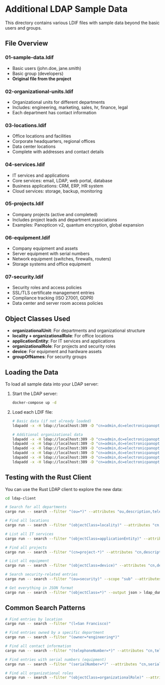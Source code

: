 # Additional LDAP Sample Data

This directory contains various LDIF files with sample data beyond the basic users and groups.

## File Overview

### 01-sample-data.ldif

- Basic users (john.doe, jane.smith)
- Basic group (developers)
- **Original file from the project**

### 02-organizational-units.ldif

- Organizational units for different departments
- Includes: engineering, marketing, sales, hr, finance, legal
- Each department has contact information

### 03-locations.ldif

- Office locations and facilities
- Corporate headquarters, regional offices
- Data center locations
- Complete with addresses and contact details

### 04-services.ldif

- IT services and applications
- Core services: email, LDAP, web portal, database
- Business applications: CRM, ERP, HR system
- Cloud services: storage, backup, monitoring

### 05-projects.ldif

- Company projects (active and completed)
- Includes project leads and department associations
- Examples: Panopticon v2, quantum encryption, global expansion

### 06-equipment.ldif

- Company equipment and assets
- Server equipment with serial numbers
- Network equipment (switches, firewalls, routers)
- Storage systems and office equipment

### 07-security.ldif

- Security roles and access policies
- SSL/TLS certificate management entries
- Compliance tracking (ISO 27001, GDPR)
- Data center and server room access policies

## Object Classes Used

- **organizationalUnit**: For departments and organizational structure
- **locality + organizationalRole**: For office locations
- **applicationEntity**: For IT services and applications
- **organizationalRole**: For projects and security roles
- **device**: For equipment and hardware assets
- **groupOfNames**: For security groups

## Loading the Data

To load all sample data into your LDAP server:

1. Start the LDAP server:

   ```bash
   docker-compose up -d
   ```

2. Load each LDIF file:

   ```bash
   # Basic data (if not already loaded)
   ldapadd -x -H ldap://localhost:389 -D "cn=admin,dc=electronicpanopti,dc=com" -w admin123 -f ldif/01-sample-data.ldif
   
   # Additional organizational data
   ldapadd -x -H ldap://localhost:389 -D "cn=admin,dc=electronicpanopti,dc=com" -w admin123 -f ldif/02-organizational-units.ldif
   ldapadd -x -H ldap://localhost:389 -D "cn=admin,dc=electronicpanopti,dc=com" -w admin123 -f ldif/03-locations.ldif
   ldapadd -x -H ldap://localhost:389 -D "cn=admin,dc=electronicpanopti,dc=com" -w admin123 -f ldif/04-services.ldif
   ldapadd -x -H ldap://localhost:389 -D "cn=admin,dc=electronicpanopti,dc=com" -w admin123 -f ldif/05-projects.ldif
   ldapadd -x -H ldap://localhost:389 -D "cn=admin,dc=electronicpanopti,dc=com" -w admin123 -f ldif/06-equipment.ldif
   ldapadd -x -H ldap://localhost:389 -D "cn=admin,dc=electronicpanopti,dc=com" -w admin123 -f ldif/07-security.ldif
   ```

## Testing with the Rust Client

You can use the Rust LDAP client to explore the new data:

```bash
cd ldap-client

# Search for all departments
cargo run -- search --filter "(ou=*)" --attributes "ou,description,telephoneNumber"

# Find all locations
cargo run -- search --filter "(objectClass=locality)" --attributes "cn,l,st,street,telephoneNumber"

# List all IT services
cargo run -- search --filter "(objectClass=applicationEntity)" --attributes "cn,description,presentationAddress"

# Find all projects
cargo run -- search --filter "(cn=project-*)" --attributes "cn,description,roleOccupant"

# List all equipment
cargo run -- search --filter "(objectClass=device)" --attributes "cn,description,serialNumber,l,owner"

# Search security-related entries
cargo run -- search --filter "(ou=security)" --scope "sub" --attributes "cn,description,member,roleOccupant"

# Get everything in JSON format
cargo run -- search --filter "(objectClass=*)" --output json > ldap_dump.json
```

## Common Search Patterns

```bash
# Find entries by location
cargo run -- search --filter "(l=San Francisco)"

# Find entries owned by a specific department
cargo run -- search --filter "(owner=*engineering*)"

# Find all contact information
cargo run -- search --filter "(telephoneNumber=*)" --attributes "cn,telephoneNumber,description"

# Find entries with serial numbers (equipment)
cargo run -- search --filter "(serialNumber=*)" --attributes "cn,serialNumber,description"

# Find all organizational roles
cargo run -- search --filter "(objectClass=organizationalRole)" --attributes "cn,description,roleOccupant"
```
